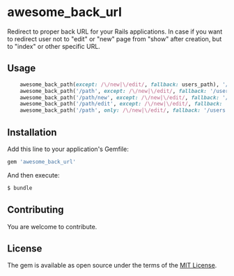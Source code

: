 # awesome_back_url

Redirect to proper back URL for your Rails applications. In case if you want to redirect user not to "edit" or "new" page from "show" after creation, but to "index" or other specific URL.

## Usage

```ruby
    awesome_back_path(except: /\/new|\/edit/, fallback: users_path), '/users'
    awesome_back_path('/path', except: /\/new|\/edit/, fallback: '/users'), '/path'
    awesome_back_path('/path/new', except: /\/new|\/edit/, fallback: '/users'), '/users'
    awesome_back_path('/path/edit', except: /\/new|\/edit/, fallback: '/users'), '/users'
    awesome_back_path('/path', only: /\/new|\/edit/, fallback: '/users'), '/users'
```

## Installation

Add this line to your application's Gemfile:

```ruby
gem 'awesome_back_url'
```

And then execute:
```bash
$ bundle
```

## Contributing

You are welcome to contribute.

## License

The gem is available as open source under the terms of the [MIT License](https://opensource.org/licenses/MIT).
